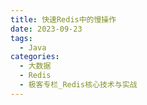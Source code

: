 ```yaml
---
title: 快速Redis中的慢操作
date: 2023-09-23
tags: 
  - Java
categories: 
  - 大数据
  - Redis
  - 极客专栏_Redis核心技术与实战
---
```


